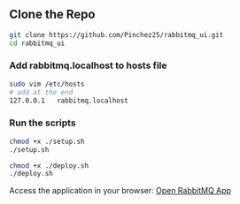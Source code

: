 ## Clone the Repo
```sh
git clone https://github.com/Pinchez25/rabbitmq_ui.git
cd rabbitmq_ui
```
### Add rabbitmq.localhost to hosts file
```sh
sudo vim /etc/hosts
# add at the end
127.0.0.1   rabbitmq.localhost
```
### Run the scripts
```sh
chmod +x ./setup.sh
./setup.sh
```
```sh
chmod +x ./deploy.sh
./deploy.sh 
```
Access the application in your browser:
[Open RabbitMQ App](http://rabbitmq.localhost/)

